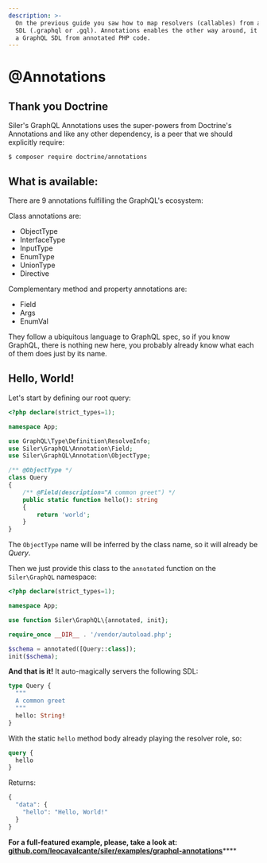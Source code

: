 ```yaml
---
description: >-
  On the previous guide you saw how to map resolvers (callables) from a existing
  SDL (.graphql or .gql). Annotations enables the other way around, it provides
  a GraphQL SDL from annotated PHP code.
---
```


# @Annotations

## Thank you Doctrine

Siler's GraphQL Annotations uses the super-powers from Doctrine's Annotations and like any other dependency, is a peer that we should explicitly require:

```
$ composer require doctrine/annotations
```

## What is available:

There are 9 annotations fulfilling the GraphQL's ecosystem:

Class annotations are:

* ObjectType
* InterfaceType
* InputType
* EnumType
* UnionType
* Directive

Complementary method and property annotations are:

* Field
* Args
* EnumVal

They follow a ubiquitous language to GraphQL spec, so if you know GraphQL, there is nothing new here, you probably already know what each of them does just by its name.

## Hello, World!

Let's start by defining our root query:

```php
<?php declare(strict_types=1);

namespace App;

use GraphQL\Type\Definition\ResolveInfo;
use Siler\GraphQL\Annotation\Field;
use Siler\GraphQL\Annotation\ObjectType;

/** @ObjectType */
class Query
{
    /** @Field(description="A common greet") */
    public static function hello(): string
    {
        return 'world';
    }
}
```

The `ObjectType` name will be inferred by the class name, so it will already be _Query_.

Then we just provide this class to the `annotated` function on the `Siler\GraphQL` namespace:

```php
<?php declare(strict_types=1);

namespace App;

use function Siler\GraphQL\{annotated, init};

require_once __DIR__ . '/vendor/autoload.php';

$schema = annotated([Query::class]);
init($schema);
```

**And that is it!** It auto-magically servers the following SDL:

```graphql
type Query {
  """
  A common greet
  """
  hello: String!
}
```

With the static `hello` method body already playing the resolver role, so:

```graphql
query {
  hello
}
```

Returns:

```javascript
{
  "data": {
    "hello": "Hello, World!"
  }
}
```

**For a full-featured example, please, take a look at:** [**github.com/leocavalcante/siler/examples/graphql-annotations**](https://github.com/leocavalcante/siler/tree/master/examples/graphql-annotations)\*\*\*\*

